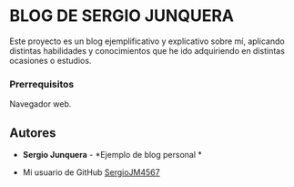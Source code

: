 # BLOG DE SERGIO JUNQUERA

Este proyecto es un blog ejemplificativo y explicativo sobre mí, aplicando distintas habilidades y conocimientos 
que he ido adquiriendo en distintas ocasiones o estudios.

### Prerrequisitos

Navegador web.

## Autores

* **Sergio Junquera** - *Ejemplo de blog personal * 
- Mi usuario de GitHub [SergioJM4567](https://github.com/SergioJM4567)
